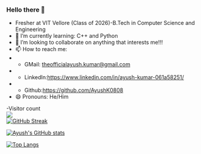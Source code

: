 ### Hello there 👋

<p> 
  

<!--
**AyushK0808/AyushK0808** is a ✨ _special_ ✨ repository because its `README.md` (this file) appears on your GitHub profile.

Here are some ideas to get you started:

- 🔭 I’m currently working on anything that comes to my mind
- 🌱 I’m currently learning C++ and Python
- 👯 I’m looking to collaborate on anything that interests me!!!
- 📫 How to reach me: GMail: theofficialayush.kumar@gmail.com
                      Lin
- 😄 Pronouns: He/Him
- ⚡ Fun fact: ...
-->

- Fresher at VIT Vellore (Class of 2026)-B.Tech in Computer Science and Engineering
- 🌱 I’m currently learning: C++ and Python
- 👯 I’m looking to collaborate on anything that interests me!!!
- 📫 How to reach me:    
- - GMail: theofficialayush.kumar@gmail.com
- - LinkedIn:https://www.linkedin.com/in/ayush-kumar-061a58251/
- - Github:https://github.com/AyushK0808
- 😄 Pronouns: He/Him

  
-Visitor count<br>
  <img src="https://profile-counter.glitch.me/AyushK0808/count.svg" /><br>
[![GitHub Streak](https://streak-stats.demolab.com/?user=AyushK0808&theme=gotham)](https://git.io/streak-stats)

[![Ayush's GitHub stats](https://github-readme-stats.vercel.app/api?username=AyushK0808&theme=gotham)](https://github.com/anuraghazra/github-readme-stats)

[![Top Langs](https://github-readme-stats.vercel.app/api/top-langs/?username=AyushK0808&theme=gotham&layout=compact)](https://github.com/anuraghazra/github-readme-stats)
</p>
